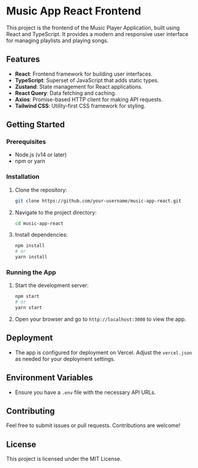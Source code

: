 # Music App React Frontend

This project is the frontend of the Music Player Application, built using React and TypeScript. It provides a modern and responsive user interface for managing playlists and playing songs.

## Features

- **React**: Frontend framework for building user interfaces.
- **TypeScript**: Superset of JavaScript that adds static types.
- **Zustand**: State management for React applications.
- **React Query**: Data fetching and caching.
- **Axios**: Promise-based HTTP client for making API requests.
- **Tailwind CSS**: Utility-first CSS framework for styling.

## Getting Started

### Prerequisites

- Node.js (v14 or later)
- npm or yarn

### Installation

1. Clone the repository:
   ```bash
   git clone https://github.com/your-username/music-app-react.git
   ```
2. Navigate to the project directory:
   ```bash
   cd music-app-react
   ```
3. Install dependencies:
   ```bash
   npm install
   # or
   yarn install
   ```

### Running the App

1. Start the development server:
   ```bash
   npm start
   # or
   yarn start
   ```
2. Open your browser and go to `http://localhost:3000` to view the app.

## Deployment

- The app is configured for deployment on Vercel. Adjust the `vercel.json` as needed for your deployment settings.

## Environment Variables

- Ensure you have a `.env` file with the necessary API URLs.

## Contributing

Feel free to submit issues or pull requests. Contributions are welcome!

## License

This project is licensed under the MIT License.
